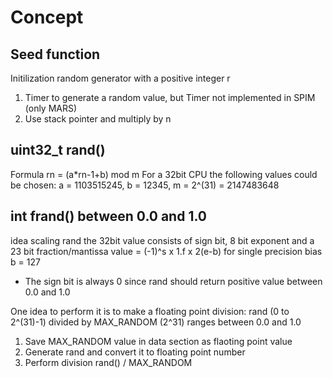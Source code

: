 # Concept
## Seed function
Initilization random generator with a positive integer r
1. Timer to generate a random value, but Timer not implemented in SPIM (only MARS)
2. Use stack pointer and multiply by n

## uint32_t rand()
Formula rn = (a\*rn-1+b) mod m
For a 32bit CPU the following values could be chosen:
a = 1103515245, b = 12345, m = 2^(31) = 2147483648

## int frand() between 0.0 and 1.0
idea scaling rand
the 32bit value consists of sign bit, 8 bit exponent and a 23 bit fraction/mantissa
value = (-1)^s x 1.f x 2(e-b) for single precision bias b = 127
- The sign bit is always 0 since rand should return positive  value between 0.0 and 1.0

One idea to perform it is to make a floating point division:
rand (0 to 2^(31)-1) divided by MAX_RANDOM (2^31) ranges between 0.0 and 1.0

1. Save MAX_RANDOM value in data section as flaoting point value
2. Generate rand and convert it to floating point number
3. Perform division rand() / MAX_RANDOM
